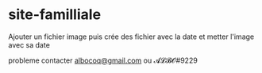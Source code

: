 # site-familliale
Ajouter un fichier image puis crée des fichier avec la date et metter l'image avec sa date 

probleme contacter albocoq@gmail.com ou 𝓐𝓛𝓑𝓞#9229
